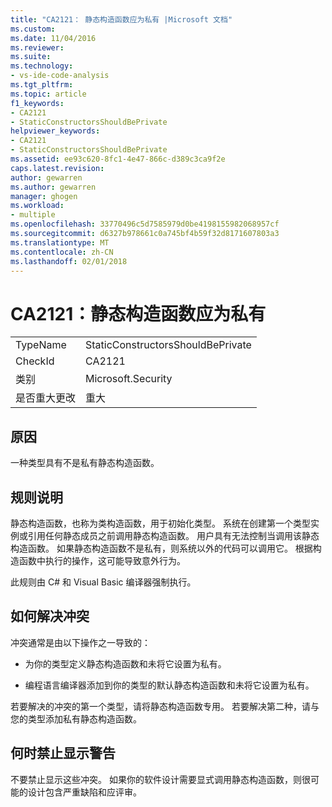 ```yaml
---
title: "CA2121： 静态构造函数应为私有 |Microsoft 文档"
ms.custom: 
ms.date: 11/04/2016
ms.reviewer: 
ms.suite: 
ms.technology:
- vs-ide-code-analysis
ms.tgt_pltfrm: 
ms.topic: article
f1_keywords:
- CA2121
- StaticConstructorsShouldBePrivate
helpviewer_keywords:
- CA2121
- StaticConstructorsShouldBePrivate
ms.assetid: ee93c620-8fc1-4e47-866c-d389c3ca9f2e
caps.latest.revision: 
author: gewarren
ms.author: gewarren
manager: ghogen
ms.workload:
- multiple
ms.openlocfilehash: 33770496c5d7585979d0be4198155982068957cf
ms.sourcegitcommit: d6327b978661c0a745bf4b59f32d8171607803a3
ms.translationtype: MT
ms.contentlocale: zh-CN
ms.lasthandoff: 02/01/2018
---
```

# <a name="ca2121-static-constructors-should-be-private"></a>CA2121：静态构造函数应为私有
|||  
|-|-|  
|TypeName|StaticConstructorsShouldBePrivate|  
|CheckId|CA2121|  
|类别|Microsoft.Security|  
|是否重大更改|重大|  
  
## <a name="cause"></a>原因  
 一种类型具有不是私有静态构造函数。  
  
## <a name="rule-description"></a>规则说明  
 静态构造函数，也称为类构造函数，用于初始化类型。 系统在创建第一个类型实例或引用任何静态成员之前调用静态构造函数。 用户具有无法控制当调用该静态构造函数。 如果静态构造函数不是私有，则系统以外的代码可以调用它。 根据构造函数中执行的操作，这可能导致意外行为。  
  
 此规则由 C# 和 Visual Basic 编译器强制执行。  
  
## <a name="how-to-fix-violations"></a>如何解决冲突  
 冲突通常是由以下操作之一导致的：  
  
-   为你的类型定义静态构造函数和未将它设置为私有。  
  
-   编程语言编译器添加到你的类型的默认静态构造函数和未将它设置为私有。  
  
 若要解决的冲突的第一个类型，请将静态构造函数专用。 若要解决第二种，请与您的类型添加私有静态构造函数。  
  
## <a name="when-to-suppress-warnings"></a>何时禁止显示警告  
 不要禁止显示这些冲突。 如果你的软件设计需要显式调用静态构造函数，则很可能的设计包含严重缺陷和应评审。